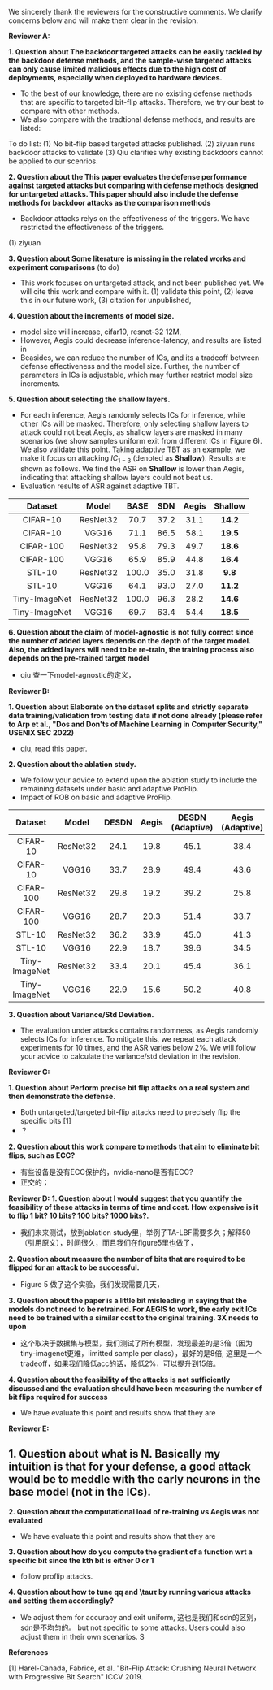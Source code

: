 We sincerely thank the reviewers for the constructive comments. We clarify concerns below and will make them clear in the revision.


**Reviewer A:**

**1. Question about The backdoor targeted attacks can be easily tackled by the backdoor defense methods, and the sample-wise targeted attacks can only cause limited malicious effects due to the high cost of deployments, especially when deployed to hardware devices.**
- To the best of our knowledge, there are no existing defense methods that are specific to targeted bit-flip attacks. Therefore, we try our best to compare with other methods.
- We also compare with the tradtional defense methods, and results are listed:

To do list:
(1) No bit-flip based targeted attacks published.
(2) ziyuan runs backdoor attacks to validate
(3) Qiu clarifies why existing backdoors cannot be applied to our scenrios.


**2. Question about the This paper evaluates the defense performance against targeted attacks but comparing with defense methods designed for untargeted attacks. This paper should also include the defense methods for backdoor attacks as the comparison methods**
-	Backdoor attacks relys on the effectiveness of the triggers.  We have restricted the effectiveness of the triggers.

(1) ziyuan 


**3. Question about Some literature is missing in the related works and experiment comparisons** (to do)
-	This work focuses on untargeted attack, and not been published yet. We will cite this work and compare with it.
(1) validate this point, 
(2) leave this in our future work,
(3) citation for unpublished,

**4. Question about the increments of model size.**
-  model size will increase, cifar10, resnet-32 12M, 
-  However, Aegis could decrease inference-latency, and results are listed in 
-  Beasides, we can reduce the number of ICs, and its a tradeoff between defense effectiveness and the model size. Further, the number of parameters in ICs is adjustable, which may further restrict model size increments.


**5. Question about selecting the shallow layers.**
-	For each inference, Aegis randomly selects ICs for inference, while other ICs will be masked. Therefore, only selecting shallow layers to attack could not beat Aegis, as shallow layers are masked in many scenarios (we show samples uniform exit from different ICs in Figure 6). 
We also validate this point. Taking adaptive TBT as an example, we make it focus on attacking $IC_{1-3}$ (denoted as **Shallow**). Results are shown as follows. We find the ASR on **Shallow** is lower than Aegis, indicating that attacking shallow layers could not beat us.
- Evaluation results of ASR against adaptive TBT. 

| Dataset | Model | BASE | SDN | Aegis | **Shallow** |
| :--------: | :------------: | :-----: | :-------: | :----: | :----: |
| CIFAR-10 | ResNet32 | 70.7 | 37.2 | 31.1 | **14.2** |
| CIFAR-10 | VGG16 | 71.1 | 86.5 | 58.1 | **19.5** |
|  CIFAR-100 | ResNet32 | 95.8 | 79.3 | 49.7 | **18.6** |
|  CIFAR-100 | VGG16 | 65.9 | 85.9 | 44.8 | **16.4** |
| STL-10 | ResNet32| 100.0 | 35.0 | 31.8 | **9.8**|
| STL-10 | VGG16| 64.1 | 93.0 | 27.0 | **11.2**|
| Tiny-ImageNet | ResNet32| 100.0 | 96.3 | 28.2 | **14.6**|
| Tiny-ImageNet | VGG16| 69.7 | 63.4 | 54.4 | **18.5**|

**6. Question about the claim of model-agnostic is not fully correct since the number of added layers depends on the depth of the target model. Also, the added layers will need to be re-train, the training process also depends on the pre-trained target model**
-	qiu 查一下model-agnostic的定义，


**Reviewer B:**

**1. Question about Elaborate on the dataset splits and strictly separate data training/validation from testing data if not done already (please refer to Arp et al., "Dos and Don'ts of Machine Learning in Computer Security," USENIX SEC 2022)**
-	qiu, read this paper.

**2. Question about the ablation study.**
-	We follow your advice to extend upon the ablation study to include the remaining datasets under basic and adaptive ProFlip.  
-  Impact of ROB on basic and adaptive ProFlip. 

| Dataset | Model | DESDN | Aegis | DESDN (Adaptive) | Aegis (Adaptive) |
| :--------: | :------------: | :-----: | :-------: | :----: | :----: |
| CIFAR-10 | ResNet32 | 24.1 | 19.8 | 45.1 | 38.4 |
| CIFAR-10 | VGG16 | 33.7 | 28.9 | 49.4 | 43.6 |
|  CIFAR-100 | ResNet32 | 29.8 | 19.2 | 39.2 | 25.8 |
|  CIFAR-100 | VGG16 | 28.7 | 20.3 | 51.4 | 33.7 |
| STL-10 | ResNet32| 36.2 | 33.9 | 45.0 | 41.3 |
| STL-10 | VGG16| 22.9 | 18.7 | 39.6 | 34.5 |
| Tiny-ImageNet | ResNet32| 33.4 | 20.1 | 45.4 | 36.1 |
| Tiny-ImageNet | VGG16| 22.9 | 15.6 | 50.2 | 40.8 |


**3. Question about Variance/Std Deviation.**
-	The evaluation under attacks contains randomness, as Aegis randomly selects ICs for inference. To mitigate this, we repeat each attack experiments for 10 times, and the ASR varies below $2\%$. We will follow your advice to calculate the variance/std deviation in the revision.

**Reviewer C:**

**1. Question about Perform precise bit flip attacks on a real system and then demonstrate the defense.**
- Both untargeted/targeted bit-flip attacks need to precisely flip the specific bits [1]
- ？

**2. Question about this work compare to methods that aim to eliminate bit flips, such as ECC?**
- 有些设备是没有ECC保护的，nvidia-nano是否有ECC?
- 正交的；


**Reviewer D:**
**1. Question about  I would suggest that you quantify the feasibility of these attacks in terms of time and cost. How expensive is it to flip 1 bit? 10 bits? 100 bits? 1000 bits?.**
-	我们未来测试，放到ablation study里，举例子TA-LBF需要多久；解释50（引用原文），时间很久，而且我们在figure5里也做了，

**2. Question about measure the number of bits that are required to be flipped for an attack to be successful.**
-	Figure 5 做了这个实验，我们发现需要几天，

**3. Question about the paper is a little bit misleading in saying that the models do not need to be retrained. For AEGIS to work, the early exit ICs need to be trained with a similar cost to the original training. 3X needs to upon**
-	这个取决于数据集与模型，我们测试了所有模型，发现最差的是3倍（因为tiny-imagenet更难，limitted sample per class），最好的是8倍, 这里是一个tradeoff，如果我们降低acc的话，降低2%，可以提升到15倍。

**4. Question about the feasibility of the attacks is not sufficiently discussed and the evaluation should have been measuring the number of bit flips required for success**
-	We have evaluate this point and results show that they are 


**Reviewer E:**

**1. Question about what is N. Basically my intuition is that for your defense, a good attack would be to meddle with the early neurons in the base model (not in the ICs).**
-	

**2. Question about the computational load of re-training vs Aegis was not evaluated**
-	We have evaluate this point and results show that they are 

**3. Question about how do you compute the gradient of a function wrt a specific bit since the kth bit is either 0 or 1**
-	follow proflip attacks.

**4. Question about how to tune qq and \tauτ by running various attacks and setting them accordingly?**
-	We adjust them for accuracy and exit uniform, 这也是我们和sdn的区别，sdn是不均匀的。
but not specific to some attacks. Users could also adjust them in their own scenarios.
S


**References**

[1] Harel-Canada, Fabrice, et al. "Bit-Flip Attack: Crushing Neural Network with Progressive Bit Search" ICCV 2019.



